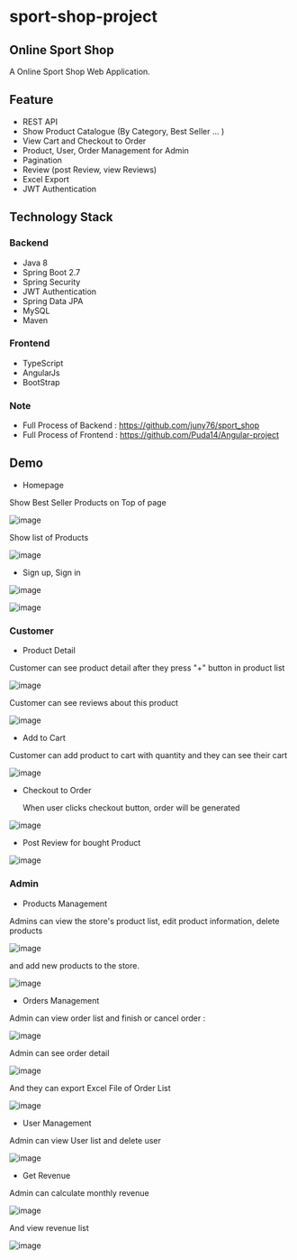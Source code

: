 # sport-shop-project
## Online Sport Shop
A Online Sport Shop Web Application.
## Feature
- REST API
- Show Product Catalogue (By Category, Best Seller ... )
- View Cart and Checkout to Order
- Product, User, Order Management for Admin
- Pagination
- Review (post Review, view Reviews)
- Excel Export
- JWT Authentication
## Technology Stack
### Backend
- Java 8
- Spring Boot 2.7
- Spring Security
- JWT Authentication
- Spring Data JPA
- MySQL
- Maven
### Frontend
- TypeScript
- AngularJs
- BootStrap
### Note
- Full Process of Backend : https://github.com/juny76/sport_shop
- Full Process of Frontend : https://github.com/Puda14/Angular-project
## Demo
- Homepage

Show Best Seller Products on Top of page

![image](https://github.com/juny76/sport-shop-project/assets/87554832/0d6e703f-19c8-464b-9388-d5b34cb36f6d)

Show list of Products

![image](https://github.com/juny76/sport-shop-project/assets/87554832/94f1568f-74fc-444e-81b8-b5ab84198780)

- Sign up, Sign in

![image](https://github.com/juny76/sport-shop-project/assets/87554832/9bd6d41c-cf7b-4581-838b-c21420c2d0aa)

![image](https://github.com/juny76/sport-shop-project/assets/87554832/735356ac-8e3c-449d-9e55-0a266511166d)


### Customer
* Product Detail

Customer can see product detail after they press "+" button in product list

![image](https://github.com/juny76/sport-shop-project/assets/87554832/5e6d6da5-7528-4e5e-a19d-1ebcbbd94acd)

Customer can see reviews about this product

![image](https://github.com/juny76/sport-shop-project/assets/87554832/d28ed3d8-59d3-4bef-ae8d-caa213472899)

* Add to Cart

Customer can add product to cart with quantity and they can see their cart

![image](https://github.com/juny76/sport-shop-project/assets/87554832/b8d8490c-e540-4101-aedc-71c99b36dedf)

* Checkout to Order
  
  When user clicks checkout button, order will be generated
  
![image](https://github.com/juny76/sport-shop-project/assets/87554832/ee94667a-8449-4cc2-bb9a-155eafd6929e)

* Post Review for bought Product

![image](https://github.com/juny76/sport-shop-project/assets/87554832/a253ddfa-4d4d-4437-a544-e14ed0c25a33)

### Admin
* Products Management

Admins can view the store's product list, edit product information, delete products

![image](https://github.com/juny76/sport-shop-project/assets/87554832/9f0fca8b-fe00-4f53-8493-00112145a9ea)

and add new products to the store.

![image](https://github.com/juny76/sport-shop-project/assets/87554832/bcb129c5-0475-4256-938f-37e149a0199b)

* Orders Management

Admin can view order list and finish or cancel order : 

![image](https://github.com/juny76/sport-shop-project/assets/87554832/16a254a5-12ef-4e61-aec3-4e451cae4a40)

Admin can see order detail

![image](https://github.com/juny76/sport-shop-project/assets/87554832/21aa5833-8dee-4415-9c9d-3e14b8e73f50)

And they can export Excel File of Order List

![image](https://github.com/juny76/sport-shop-project/assets/87554832/f0e2b8e0-01ff-4832-8077-664395b657b5)

* User Management

Admin can view User list and delete user

![image](https://github.com/juny76/sport-shop-project/assets/87554832/04736b89-2b9d-4017-bfd0-461c9a3a1dcc)

* Get Revenue

Admin can calculate monthly revenue

![image](https://github.com/juny76/sport-shop-project/assets/87554832/6eb62b95-cc48-445f-8b69-ecbc851c568c)

And view revenue list

![image](https://github.com/juny76/sport-shop-project/assets/87554832/0c8561aa-62c6-49be-ae48-441efb1ec1d2)


